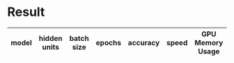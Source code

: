 # Result

|model|hidden units|batch size|epochs|accuracy|speed|GPU Memory Usage|
|------|------|------|------|------|------|------|
